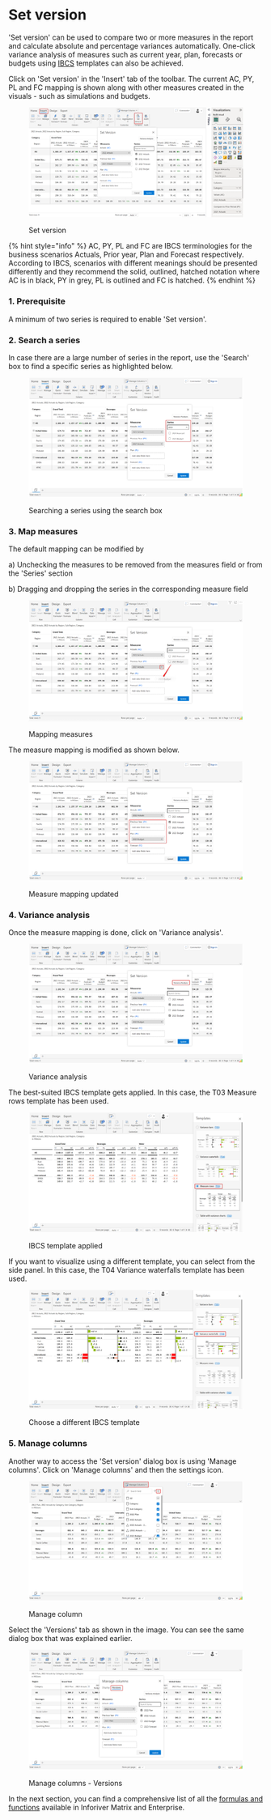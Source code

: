 # Set version

'Set version' can be used to compare two or more measures in the report and calculate absolute and percentage variances automatically. One-click variance analysis of measures such as current year, plan, forecasts or budgets using [IBCS](https://www.ibcs.com/) templates can also be achieved.

Click on 'Set version' in the 'Insert' tab of the toolbar. The current AC, PY, PL and FC mapping is shown along with other measures created in the visuals - such as simulations and budgets.

<figure><img src="../../.gitbook/assets/4.9.1(3) Set version.png" alt=""><figcaption><p>Set version</p></figcaption></figure>

{% hint style="info" %}
AC, PY, PL and FC are IBCS terminologies for the business scenarios Actuals, Prior year, Plan and Forecast respectively. According to IBCS, scenarios with different meanings should be presented differently and they recommend the solid, outlined, hatched notation​ where AC is in black, PY in grey, PL is outlined and FC is hatched.
{% endhint %}

### 1. Prerequisite

A minimum of two series is required to enable 'Set version'.

### 2. Search a series

In case there are a large number of series in the report, use the 'Search' box to find a specific series as highlighted below.

<figure><img src="../../.gitbook/assets/4.9.4 Set version.png" alt=""><figcaption><p>Searching a series using the search box</p></figcaption></figure>

### 3. Map measures

The default mapping can be modified by&#x20;

a) Unchecking the measures to be removed from the measures field or from the 'Series' section

b) Dragging and dropping the series in the corresponding measure field

<figure><img src="../../.gitbook/assets/4.9.5 Set version.png" alt=""><figcaption><p>Mapping measures</p></figcaption></figure>

The measure mapping is modified as shown below.

<figure><img src="../../.gitbook/assets/4.9.7 Set version.png" alt=""><figcaption><p>Measure mapping updated</p></figcaption></figure>

### 4. Variance analysis

Once the measure mapping is done, click on 'Variance analysis'.&#x20;

<figure><img src="../../.gitbook/assets/4.9.8 Set version.png" alt=""><figcaption><p>Variance analysis</p></figcaption></figure>

The best-suited IBCS template gets applied. In this case, the T03 Measure rows template has been used.&#x20;

<figure><img src="../../.gitbook/assets/4.9.10 Set version.png" alt=""><figcaption><p>IBCS template applied</p></figcaption></figure>

If you want to visualize using a different template, you can select from the side panel. In this case, the T04 Variance waterfalls template has been used.

<figure><img src="../../.gitbook/assets/4.9.11 Set version.png" alt=""><figcaption><p>Choose a different IBCS template</p></figcaption></figure>

### 5. Manage columns

Another way to access the 'Set version' dialog box is using 'Manage columns'. Click on 'Manage columns' and then the settings icon.

<figure><img src="../../.gitbook/assets/4.9.12 Set version.png" alt=""><figcaption><p>Manage column</p></figcaption></figure>

Select the 'Versions' tab as shown in the image. You can see the same dialog box that was explained earlier.

<figure><img src="../../.gitbook/assets/4.9.13 Set version.png" alt=""><figcaption><p>Manage columns - Versions</p></figcaption></figure>

In the next section, you can find a comprehensive list of all the [formulas and functions](../../formula-syntax/) available in Inforiver Matrix and Enterprise.
